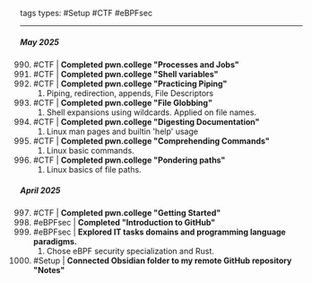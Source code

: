  tags types: #Setup #CTF #eBPFsec

---
 ##### **May 2025**
 990. #CTF | **Completed pwn.college "Processes and Jobs"**
 991. #CTF | **Completed pwn.college "Shell variables"**
 992. #CTF | **Completed pwn.college "Practicing Piping"**
      1. Piping, redirection, appends, File Descriptors
 993. #CTF |  **Completed pwn.college "File Globbing"**
      1. Shell expansions using wildcards. Applied on file names.
994. #CTF |  **Completed pwn.college "Digesting Documentation"**
     1. Linux man pages and builtin 'help' usage
995. #CTF |  **Completed pwn.college "Comprehending Commands"**
     1. Linux basic commands.
996. #CTF |  **Completed pwn.college "Pondering paths"**
     1. Linux basics of file paths.

 ##### **April 2025**
997. #CTF | **Completed pwn.college "Getting Started"**
998. #eBPFsec  | **Completed "Introduction to GitHub"**
999. #eBPFsec | **Explored IT tasks domains and programming language paradigms.**
     1. Chose eBPF security specialization and Rust.
1000. #Setup | **Connected Obsidian folder to my remote GitHub repository "Notes"**
